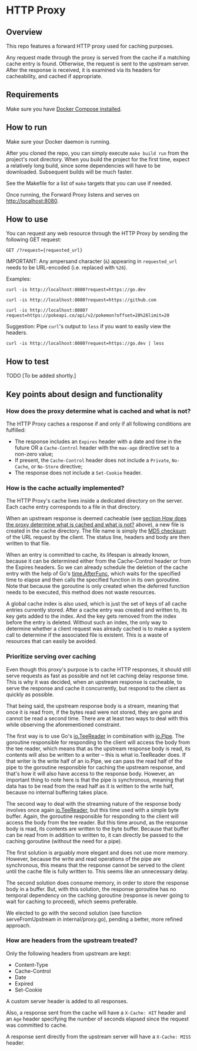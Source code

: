 # HTTP Proxy


## Overview

This repo features a forward HTTP proxy used for caching purposes.

Any request made through the proxy is served from the cache if a matching cache entry is found. Otherwise, the request is sent to the upstream server. After the response is received, it is examined via its headers for cacheability, and cached if appropriate.

## Requirements

Make sure you have [Docker Compose installed](https://docs.docker.com/compose/install/).

## How to run

Make sure your Docker daemon is running.

After you cloned the repo, you can simply execute `make build run` from the project's root directory. When you build the project for the first time, expect a relatively long build, since some dependencies will have to be downloaded. Subsequent builds will be much faster.

See the Makefile for a list of `make` targets that you can use if needed.

Once running, the Forward Proxy listens and serves on [http://localhost:8080](http://localhost:8080).

## How to use

You can request any web resource through the HTTP Proxy by sending the following GET request:

`GET /?request={requested_url}`

IMPORTANT: Any ampersand character (`&`) appearing in `requested_url` needs to be URL-encoded (i.e. replaced with `%26`).

Examples:

`curl -is http://localhost:8080?request=https://go.dev`

`curl -is http://localhost:8080?request=https://github.com`

`curl -is http://localhost:8080?request=https://pokeapi.co/api/v2/pokemon?offset=20%26limit=20`

Suggestion: Pipe `curl`'s output to `less` if you want to easily view the headers.

`curl -is http://localhost:8080?request=https://go.dev | less`



## How to test
TODO [To be added shortly.]

## Key points about design and functionality

### How does the proxy determine what is cached and what is not?

The HTTP Proxy caches a response if and only if all following conditions are fulfilled:

- The response includes an `Expires` header with a date and time in the future OR a `Cache-Control` header with the `max-age` directive set to a non-zero value;
- If present, the `Cache-Control` header does not include a `Private`, `No-Cache`, or `No-Store` directive;
- The response does not include a `Set-Cookie` header.


### How is the cache actually implemented?

The HTTP Proxy's cache lives inside a dedicated directory on the server. Each cache entry corresponds to a file in that directory.

When an upstream response is deemed cacheable (see [section How does the proxy determine what is cached and what is not?](#how-does-the-proxy-determine-what-is-cached-and-what-is-not) above), a new file is created in the cache directory. The file name is simply the [MD5 checksum](https://en.wikipedia.org/wiki/MD5) of the URL request by the client. The status line, headers and body are then written to that file.

When an entry is committed to cache, its lifespan is already known, because it can be determined either from the Cache-Control header or from the Expires headers. So we can already schedule the deletion of the cache entry with the help of Go's [time.AfterFunc](https://pkg.go.dev/time#AfterFunc), which waits for the specified time to elapse and then calls the specified function in its own goroutine. Note that because the goroutine is only created when the deferred function needs to be executed, this method does not waste resources.

A global cache index is also used, which is just the set of keys of all cache entries currently stored. After a cache entry was created and written to, its key gets added to the index. And the key gets removed from the index before the entry is deleted. Without such an index, the only way to determine whether a client request was already cached is to make a system call to determine if the associated file is existent. This is a waste of resources that can easily be avoided. 

### Prioritize serving over caching

Even though this proxy's purpose is to cache HTTP responses, it should still serve requests as fast as possible and not let caching delay response time. This is why it was decided, when an upstream response is cacheable, to serve the response and cache it concurrently, but respond to the client as quickly as possible.

That being said, the upstream response body is a stream, meaning that once it is read from, if the bytes read were not stored, they are gone and cannot be read a second time. There are at least two ways to deal with this while observing the aforementioned constraint.

The first way is to use Go's [io.TeeReader](https://pkg.go.dev/io#TeeReader) in combination with [io.Pipe](https://pkg.go.dev/io#Pipe). The goroutine responsible for responding to the client will access the body from the tee reader, which means that as the upstream response body is read, its contents will also be written to a writer – this is what io.TeeReader does. If that writer is the write half of an io.Pipe, we can pass the read half of the pipe to the goroutine responsible for caching the upstream response, and that's how it will also have access to the response body. However, an important thing to note here is that the pipe is synchronous, meaning that data has to be read from the read half as it is written to the write half, because no internal buffering takes place.

The second way to deal with the streaming nature of the response body involves once again [io.TeeReader](https://pkg.go.dev/io#TeeReader), but this time used with a simple byte buffer. Again, the goroutine responsible for responding to the client will access the body from the tee reader. But this time around, as the response body is read, its contents are written to the byte buffer. Because that buffer can be read from in addition to written to, it can directly be passed to the caching goroutine (without the need for a pipe). 

The first solution is arguably more elegant and does not use more memory. However, because the write and read operations of the pipe are synchronous, this means that the response cannot be served to the client until the cache file is fully written to. This seems like an unnecessary delay.

The second solution does consume memory, in order to store the response body in a buffer. But, with this solution, the response goroutine has no temporal dependency on the caching goroutine (response is never going to wait for caching to proceed), which seems preferable.

We elected to go with the second solution (see function serveFromUpstream in internal/proxy.go), pending a better, more refined approach.

### How are headers from the upstream treated?

Only the following headers from upstream are kept:
- Content-Type
- Cache-Control
- Date
- Expired
- Set-Cookie

A custom server header is added to all responses.

Also, a response sent from the cache will have a `X-Cache: HIT` header and an `Age` header specifying the number of seconds elapsed since the request was committed to cache.

A response sent directly from the upstream server will have a `X-Cache: MISS` header.
